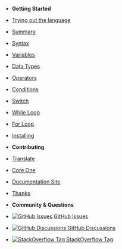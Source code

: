 <!-- _sidebar.md -->

- **Getting Started**
- [Trying out the language](en/trying-out-the-language)
- [Summary](en/summary)
- [Syntax](en/syntax)
- [Variables](en/variables)
- [Data Types](en/data-types)
- [Operators](en/operators)
- [Conditions](en/conditions)
- [Switch](en/switch)
- [While Loop](en/while-loop)
- [For Loop](en/for-loop)
- [Installing](en/installing)

- **Contributing**
- [Translate](en/translate)
- [Core One](en/contributing-core-One)
- [Documentation Site](en/contributing-doc-site)
- [Thanks](en/thanks)

- **Community & Questions**
- [![GitHub Issues](https://icongr.am/simple/github.svg?color=808080&size=16) GitHub Issues](https://github.com/One-Language/One/issues)
- [![GitHub Discussions](https://icongr.am/simple/github.svg?color=808080&size=16) GitHub Discussions](https://github.com/One-Language/One/discussions)
- [![StackOverflow Tag](https://icongr.am/fontawesome/stack-overflow.svg?size=16&color=808080) StackOverflow Tag](https://stackoverflow.com/questions/tagged/one-language)
